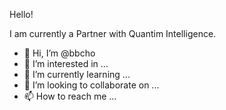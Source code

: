 Hello!

I am currently a Partner with Quantim Intelligence. 

- 👋 Hi, I’m @bbcho
- 👀 I’m interested in ...
- 🌱 I’m currently learning ...
- 💞️ I’m looking to collaborate on ...
- 📫 How to reach me ...

<!---
bbcho/bbcho is a ✨ special ✨ repository because its `README.md` (this file) appears on your GitHub profile.
You can click the Preview link to take a look at your changes.
--->
